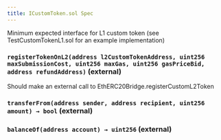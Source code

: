 ```yaml
---
title: ICustomToken.sol Spec
---
```


Minimum expected interface for L1 custom token (see TestCustomTokenL1.sol for an example implementation)

### `registerTokenOnL2(address l2CustomTokenAddress, uint256 maxSubmissionCost, uint256 maxGas, uint256 gasPriceBid, address refundAddress)` (external)

Should make an external call to EthERC20Bridge.registerCustomL2Token

### `transferFrom(address sender, address recipient, uint256 amount) → bool` (external)

### `balanceOf(address account) → uint256` (external)
